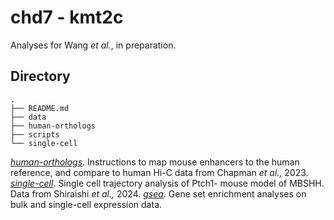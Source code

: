 # chd7 - kmt2c
Analyses for Wang *et al.*, in preparation.

## Directory
```
.
├── README.md
├── data
├── human-orthologs
├── scripts
└── single-cell
```
[*human-orthologs*](human-orthologs). Instructions to map mouse enhancers to the human reference, and compare to human Hi-C data from Chapman *et al.,* 2023.  
[*single-cell*](single-cell). Single cell trajectory analysis of Ptch1- mouse model of MBSHH. Data from Shiraishi *et al.,* 2024.
[*gsea*](gsea). Gene set enrichment analyses on bulk and single-cell expression data.

